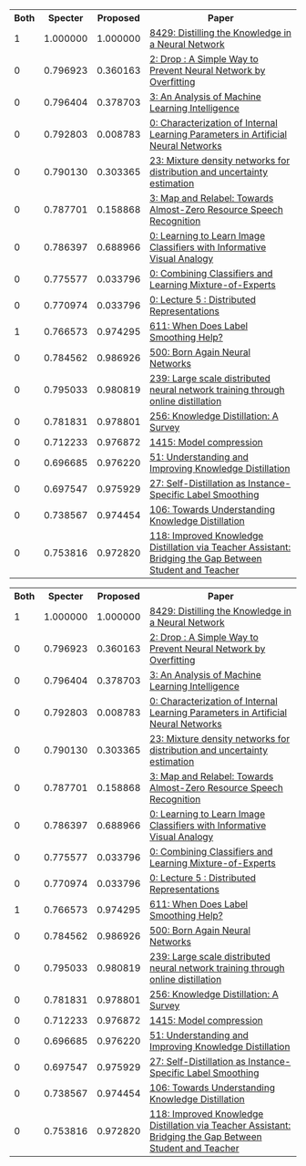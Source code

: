 <html><table><tr>
<th>Both</th>
<th>Specter</th>
<th>Proposed</th>
<th>Paper</th>
</tr>
<tr>
<td>1</td>
<td>1.000000</td>
<td>1.000000</td>
<td><a href="https://www.semanticscholar.org/paper/0c908739fbff75f03469d13d4a1a07de3414ee19">8429: Distilling the Knowledge in a Neural Network</a></td>
</tr>
<tr>
<td>0</td>
<td>0.796923</td>
<td>0.360163</td>
<td><a href="https://www.semanticscholar.org/paper/2d0decf3151c68f9037aed9bf4a89f3be5beb84c">2: Drop : A Simple Way to Prevent Neural Network by Overfitting</a></td>
</tr>
<tr>
<td>0</td>
<td>0.796404</td>
<td>0.378703</td>
<td><a href="https://www.semanticscholar.org/paper/4645a414ee8fcacdf59239d6e7f57df7cf0afb0d">3: An Analysis of Machine Learning Intelligence</a></td>
</tr>
<tr>
<td>0</td>
<td>0.792803</td>
<td>0.008783</td>
<td><a href="https://www.semanticscholar.org/paper/aeaafd20f12faf27e21ea4aa9453e11b0b63b649">0: Characterization of Internal Learning Parameters in Artificial Neural Networks</a></td>
</tr>
<tr>
<td>0</td>
<td>0.790130</td>
<td>0.303365</td>
<td><a href="https://www.semanticscholar.org/paper/0c01928c685098d4be96c18c6243a0e8c6f66074">23: Mixture density networks for distribution and uncertainty estimation</a></td>
</tr>
<tr>
<td>0</td>
<td>0.787701</td>
<td>0.158868</td>
<td><a href="https://www.semanticscholar.org/paper/16e77ec987bf29a11d2acf80f307a5ba94d7c807">3: Map and Relabel: Towards Almost-Zero Resource Speech Recognition</a></td>
</tr>
<tr>
<td>0</td>
<td>0.786397</td>
<td>0.688966</td>
<td><a href="https://www.semanticscholar.org/paper/7d7284985e1a2b1380121a1bbabe8b5050bedabf">0: Learning to Learn Image Classifiers with Informative Visual Analogy</a></td>
</tr>
<tr>
<td>0</td>
<td>0.775577</td>
<td>0.033796</td>
<td><a href="https://www.semanticscholar.org/paper/64998dbc7ce4c6c276d2cc088ae166c5b98c9826">0: Combining Classifiers and Learning Mixture-of-Experts</a></td>
</tr>
<tr>
<td>0</td>
<td>0.770974</td>
<td>0.033796</td>
<td><a href="https://www.semanticscholar.org/paper/cda82a499e525614b0e640ecb9b18b52dbf2cef7">0: Lecture 5 : Distributed Representations</a></td>
</tr>
<tr>
<td>1</td>
<td>0.766573</td>
<td>0.974295</td>
<td><a href="https://www.semanticscholar.org/paper/f8de25118af2abc4c48afb947d6ec298e05ef1e5">611: When Does Label Smoothing Help?</a></td>
</tr>
<tr>
<td>0</td>
<td>0.784562</td>
<td>0.986926</td>
<td><a href="https://www.semanticscholar.org/paper/2444be7584d1f5a7e2aa9f65078de09154f14ea1">500: Born Again Neural Networks</a></td>
</tr>
<tr>
<td>0</td>
<td>0.795033</td>
<td>0.980819</td>
<td><a href="https://www.semanticscholar.org/paper/cc59b4b1eb7d4629f753bc24f029c5cced301381">239: Large scale distributed neural network training through online distillation</a></td>
</tr>
<tr>
<td>0</td>
<td>0.781831</td>
<td>0.978801</td>
<td><a href="https://www.semanticscholar.org/paper/1728cb805a9573b59330890ba9723e73d6c3c974">256: Knowledge Distillation: A Survey</a></td>
</tr>
<tr>
<td>0</td>
<td>0.712233</td>
<td>0.976872</td>
<td><a href="https://www.semanticscholar.org/paper/30c9bb327b7f2b9f1d1e5b69b9d0c97b410948d9">1415: Model compression</a></td>
</tr>
<tr>
<td>0</td>
<td>0.696685</td>
<td>0.976220</td>
<td><a href="https://www.semanticscholar.org/paper/99716c3a0bcd2f587e3605f09888dcdcd3b4076e">51: Understanding and Improving Knowledge Distillation</a></td>
</tr>
<tr>
<td>0</td>
<td>0.697547</td>
<td>0.975929</td>
<td><a href="https://www.semanticscholar.org/paper/2bdfc6d8f6d03b38b80b8aa4112088323b6b552f">27: Self-Distillation as Instance-Specific Label Smoothing</a></td>
</tr>
<tr>
<td>0</td>
<td>0.738567</td>
<td>0.974454</td>
<td><a href="https://www.semanticscholar.org/paper/247d6c9cb92d4afabee20b0ea29ac3d8ea92f120">106: Towards Understanding Knowledge Distillation</a></td>
</tr>
<tr>
<td>0</td>
<td>0.753816</td>
<td>0.972820</td>
<td><a href="https://www.semanticscholar.org/paper/037937410e07be72e1a2f4cc56726afc564f1389">118: Improved Knowledge Distillation via Teacher Assistant: Bridging the Gap Between Student and Teacher</a></td>
</tr>
</table></html>
<html><table><tr>
<th>Both</th>
<th>Specter</th>
<th>Proposed</th>
<th>Paper</th>
</tr>
<tr>
<td>1</td>
<td>1.000000</td>
<td>1.000000</td>
<td><a href="https://www.semanticscholar.org/paper/0c908739fbff75f03469d13d4a1a07de3414ee19">8429: Distilling the Knowledge in a Neural Network</a></td>
</tr>
<tr>
<td>0</td>
<td>0.796923</td>
<td>0.360163</td>
<td><a href="https://www.semanticscholar.org/paper/2d0decf3151c68f9037aed9bf4a89f3be5beb84c">2: Drop : A Simple Way to Prevent Neural Network by Overfitting</a></td>
</tr>
<tr>
<td>0</td>
<td>0.796404</td>
<td>0.378703</td>
<td><a href="https://www.semanticscholar.org/paper/4645a414ee8fcacdf59239d6e7f57df7cf0afb0d">3: An Analysis of Machine Learning Intelligence</a></td>
</tr>
<tr>
<td>0</td>
<td>0.792803</td>
<td>0.008783</td>
<td><a href="https://www.semanticscholar.org/paper/aeaafd20f12faf27e21ea4aa9453e11b0b63b649">0: Characterization of Internal Learning Parameters in Artificial Neural Networks</a></td>
</tr>
<tr>
<td>0</td>
<td>0.790130</td>
<td>0.303365</td>
<td><a href="https://www.semanticscholar.org/paper/0c01928c685098d4be96c18c6243a0e8c6f66074">23: Mixture density networks for distribution and uncertainty estimation</a></td>
</tr>
<tr>
<td>0</td>
<td>0.787701</td>
<td>0.158868</td>
<td><a href="https://www.semanticscholar.org/paper/16e77ec987bf29a11d2acf80f307a5ba94d7c807">3: Map and Relabel: Towards Almost-Zero Resource Speech Recognition</a></td>
</tr>
<tr>
<td>0</td>
<td>0.786397</td>
<td>0.688966</td>
<td><a href="https://www.semanticscholar.org/paper/7d7284985e1a2b1380121a1bbabe8b5050bedabf">0: Learning to Learn Image Classifiers with Informative Visual Analogy</a></td>
</tr>
<tr>
<td>0</td>
<td>0.775577</td>
<td>0.033796</td>
<td><a href="https://www.semanticscholar.org/paper/64998dbc7ce4c6c276d2cc088ae166c5b98c9826">0: Combining Classifiers and Learning Mixture-of-Experts</a></td>
</tr>
<tr>
<td>0</td>
<td>0.770974</td>
<td>0.033796</td>
<td><a href="https://www.semanticscholar.org/paper/cda82a499e525614b0e640ecb9b18b52dbf2cef7">0: Lecture 5 : Distributed Representations</a></td>
</tr>
<tr>
<td>1</td>
<td>0.766573</td>
<td>0.974295</td>
<td><a href="https://www.semanticscholar.org/paper/f8de25118af2abc4c48afb947d6ec298e05ef1e5">611: When Does Label Smoothing Help?</a></td>
</tr>
<tr>
<td>0</td>
<td>0.784562</td>
<td>0.986926</td>
<td><a href="https://www.semanticscholar.org/paper/2444be7584d1f5a7e2aa9f65078de09154f14ea1">500: Born Again Neural Networks</a></td>
</tr>
<tr>
<td>0</td>
<td>0.795033</td>
<td>0.980819</td>
<td><a href="https://www.semanticscholar.org/paper/cc59b4b1eb7d4629f753bc24f029c5cced301381">239: Large scale distributed neural network training through online distillation</a></td>
</tr>
<tr>
<td>0</td>
<td>0.781831</td>
<td>0.978801</td>
<td><a href="https://www.semanticscholar.org/paper/1728cb805a9573b59330890ba9723e73d6c3c974">256: Knowledge Distillation: A Survey</a></td>
</tr>
<tr>
<td>0</td>
<td>0.712233</td>
<td>0.976872</td>
<td><a href="https://www.semanticscholar.org/paper/30c9bb327b7f2b9f1d1e5b69b9d0c97b410948d9">1415: Model compression</a></td>
</tr>
<tr>
<td>0</td>
<td>0.696685</td>
<td>0.976220</td>
<td><a href="https://www.semanticscholar.org/paper/99716c3a0bcd2f587e3605f09888dcdcd3b4076e">51: Understanding and Improving Knowledge Distillation</a></td>
</tr>
<tr>
<td>0</td>
<td>0.697547</td>
<td>0.975929</td>
<td><a href="https://www.semanticscholar.org/paper/2bdfc6d8f6d03b38b80b8aa4112088323b6b552f">27: Self-Distillation as Instance-Specific Label Smoothing</a></td>
</tr>
<tr>
<td>0</td>
<td>0.738567</td>
<td>0.974454</td>
<td><a href="https://www.semanticscholar.org/paper/247d6c9cb92d4afabee20b0ea29ac3d8ea92f120">106: Towards Understanding Knowledge Distillation</a></td>
</tr>
<tr>
<td>0</td>
<td>0.753816</td>
<td>0.972820</td>
<td><a href="https://www.semanticscholar.org/paper/037937410e07be72e1a2f4cc56726afc564f1389">118: Improved Knowledge Distillation via Teacher Assistant: Bridging the Gap Between Student and Teacher</a></td>
</tr>
</table></html>
